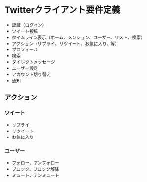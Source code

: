 # Twitterクライアント要件定義

* 認証（ログイン）
* ツイート投稿
* タイムライン表示（ホーム、メンション、ユーザー、リスト、検索）
* アクション（リプライ、リツイート、お気に入り、等）
* プロフィール
* 検索
* ダイレクトメッセージ
* ユーザー設定
* アカウント切り替え
* 通知

## アクション

### ツイート

* リプライ
* リツイート
* お気に入り

### ユーザー

* フォロー、アンフォロー
* ブロック、ブロック解除
* ミュート、アンミュート
